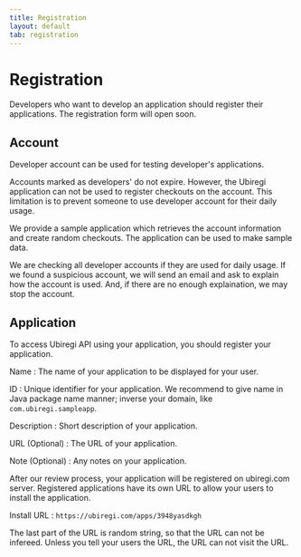 ```yaml
---
title: Registration
layout: default
tab: registration
---
```


# Registration

Developers who want to develop an application should register their applications.
The registration form will open soon.

## Account

Developer account can be used for testing developer's applications.

Accounts marked as developers' do not expire.
However, the Ubiregi application can not be used to register checkouts on the account.
This limitation is to prevent someone to use developer account for their daily usage.

We provide a sample application which retrieves the account information and create random checkouts.
The application can be used to make sample data.

We are checking all developer accounts if they are used for daily usage.
If we found a suspicious account, we will send an email and ask to explain how the account is used.
And, if there are no enough explaination, we may stop the account.

## Application

To access Ubiregi API using your application, you should register your application.

Name
: The name of your application to be displayed for your user.

ID
: Unique identifier for your application.
  We recommend to give name in Java package name manner; inverse your domain, like `com.ubiregi.sampleapp`.

Description
: Short description of your application.

URL (Optional)
: The URL of your application. 

Note (Optional)
: Any notes on your application.

After our review process, your application will be registered on ubiregi.com server.
Registered applications have its own URL to allow your users to install the application.

Install URL
: `https://ubiregi.com/apps/3948yasdkgh`

The last part of the URL is random string, so that the URL can not be infereed. 
Unless you tell your users the URL, the URL can not visit the URL.
